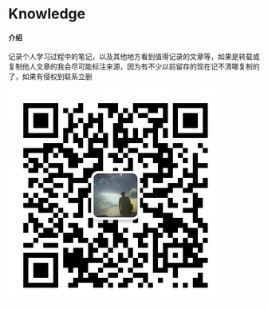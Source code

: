 # Knowledge

#### 介绍

记录个人学习过程中的笔记，以及其他地方看到值得记录的文章等，如果是转载或复制他人文章的我会尽可能标注来源，因为有不少以前留存的现在记不清哪复制的了，如果有侵权到联系立删

![微信扫一扫](doc/images/微信二维码.jpg "微信二维码")

